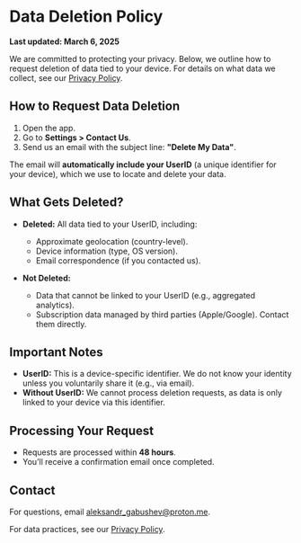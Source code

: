 # Data Deletion Policy

**Last updated: March 6, 2025**

We are committed to protecting your privacy. Below, we outline how to request deletion of data tied to your device. For details on what data we collect, see our [Privacy Policy](https://dd-digitaldiary.co.in/privacy-policy.html).

## How to Request Data Deletion

1. Open the app.
2. Go to **Settings > Contact Us**.
3. Send us an email with the subject line: **"Delete My Data"**.

The email will **automatically include your UserID** (a unique identifier for your device), which we use to locate and delete your data.

## What Gets Deleted?

- **Deleted:** All data tied to your UserID, including:
  - Approximate geolocation (country-level).
  - Device information (type, OS version).
  - Email correspondence (if you contacted us).

- **Not Deleted:**
  - Data that cannot be linked to your UserID (e.g., aggregated analytics).
  - Subscription data managed by third parties (Apple/Google). Contact them directly.

## Important Notes

- **UserID:** This is a device-specific identifier. We do not know your identity unless you voluntarily share it (e.g., via email).
- **Without UserID:** We cannot process deletion requests, as data is only linked to your device via this identifier.

## Processing Your Request

- Requests are processed within **48 hours**.
- You’ll receive a confirmation email once completed.

## Contact

For questions, email [aleksandr_gabushev@proton.me](mailto:aleksandr_gabushev@proton.me).

For data practices, see our [Privacy Policy](https://dd-digitaldiary.co.in/privacy-policy.html).

